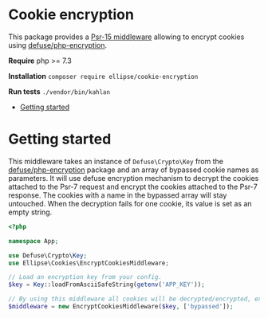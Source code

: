 # Cookie encryption

This package provides a [Psr-15 middleware](https://www.php-fig.org/psr/psr-15/) allowing to encrypt cookies using [defuse/php-encryption](https://github.com/defuse/php-encryption).

**Require** php >= 7.3

**Installation** `composer require ellipse/cookie-encryption`

**Run tests** `./vendor/bin/kahlan`

- [Getting started](#getting-started)

# Getting started

This middleware takes an instance of `Defuse\Crypto\Key` from the [defuse/php-encryption](https://github.com/defuse/php-encryption) package and an array of bypassed cookie names as parameters. It will use defuse encryption mechanism to decrypt the cookies attached to the Psr-7 request and encrypt the cookies attached to the Psr-7 response. The cookies with a name in the bypassed array will stay untouched. When the decryption fails for one cookie, its value is set as an empty string.

```php
<?php

namespace App;

use Defuse\Crypto\Key;
use Ellipse\Cookies\EncryptCookiesMiddleware;

// Load an encryption key from your config.
$key = Key::loadFromAsciiSafeString(getenv('APP_KEY'));

// By using this middleware all cookies will be decrypted/encrypted, except the one named 'bypassed'.
$middleware = new EncryptCookiesMiddleware($key, ['bypassed']);
```

